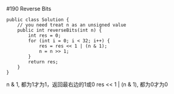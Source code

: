 \#190 Reverse Bits
```
public class Solution {
    // you need treat n as an unsigned value
    public int reverseBits(int n) {
        int res = 0;
        for (int i = 0; i < 32; i++) {
            res = res << 1 | (n & 1);
            n = n >> 1;
        }
        return res;
    }
}
```
n & 1, 都为1才为1，返回最右边的1或0
res << 1 | (n & 1), 都为0才为0
